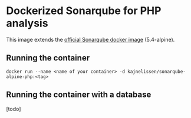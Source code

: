 # Dockerized Sonarqube for PHP analysis

This image extends the [official Sonarqube docker image](https://hub.docker.com/_/sonarqube/) (5.4-alpine).

## Running the container ##

    docker run --name <name of your container> -d kajnelissen/sonarqube-alpine-php:<tag>

## Running the container with a database ##

[todo]
